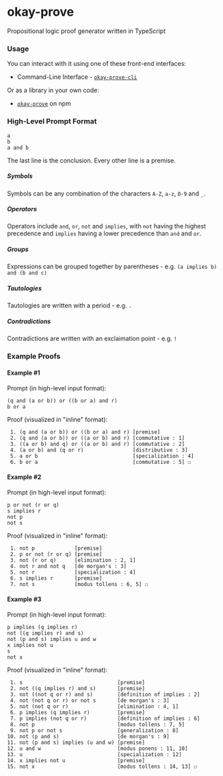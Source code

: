 # okay-prove
Propositional logic proof generator written in TypeScript



### Usage

You can interact with it using one of these front-end interfaces:

- Command-Line Interface - [`okay-prove-cli`](https://www.npmjs.com/package/okay-prove-cli)

Or as a library in your own code:

- [`okay-prove`](https://www.npmjs.com/package/okay-prove) on npm



### High-Level Prompt Format

```
a
b
a and b
```

The last line is the conclusion. Every other line is a premise.

##### Symbols

Symbols can be any combination of the characters `A-Z`, `a-z`, `0-9` and `_`.

##### Operators

Operators include `and`, `or`, `not` and `implies`, with `not` having the highest precedence and `implies` having a lower precedence than `and` and `or`.

##### Groups

Expressions can be grouped together by parentheses - e.g. `(a implies b) and (b and c)`

##### Tautologies

Tautologies are written with a period - e.g. `.`

##### Contradictions

Contradictions are written with an exclaimation point - e.g. `!`



### Example Proofs

#### Example #1

Prompt (in high-level input format):

```
(q and (a or b)) or ((b or a) and r)
b or a
```

Proof (visualized in "inline" format):

```
 1. (q and (a or b)) or ((b or a) and r) [premise]
 2. (q and (a or b)) or ((a or b) and r) [commutative : 1]
 3. ((a or b) and q) or ((a or b) and r) [commutative : 2]
 4. (a or b) and (q or r)                [distributive : 3]
 5. a or b                               [specialization : 4]
 6. b or a                               [commutative : 5] ☐
```



#### Example #2

Prompt (in high-level input format):

```
p or not (r or q)
s implies r
not p
not s
```

Proof (visualized in "inline" format):

```
 1. not p             [premise]
 2. p or not (r or q) [premise]
 3. not (r or q)      [elimination : 2, 1]
 4. not r and not q   [de morgan's : 3]
 5. not r             [specialization : 4]
 6. s implies r       [premise]
 7. not s             [modus tollens : 6, 5] ☐
```



#### Example #3

Prompt (in high-level input format):

```
p implies (q implies r)
not ((q implies r) and s)
not (p and s) implies u and w
x implies not u
s
not x
```

Proof (visualized in "inline" format):

```
 1. s                               [premise]
 2. not ((q implies r) and s)       [premise]
 3. not ((not q or r) and s)        [definition of implies : 2]
 4. not (not q or r) or not s       [de morgan's : 3]
 5. not (not q or r)                [elimination : 4, 1]
 6. p implies (q implies r)         [premise]
 7. p implies (not q or r)          [definition of implies : 6]
 8. not p                           [modus tollens : 7, 5]
 9. not p or not s                  [generalization : 8]
10. not (p and s)                   [de morgan's : 9]
11. not (p and s) implies (u and w) [premise]
12. u and w                         [modus ponens : 11, 10]
13. u                               [specialization : 12]
14. x implies not u                 [premise]
15. not x                           [modus tollens : 14, 13] ☐
```

